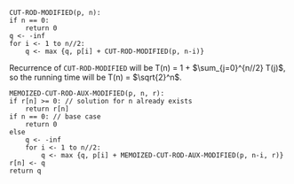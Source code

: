 ```plaintext
CUT-ROD-MODIFIED(p, n):
if n == 0:
    return 0
q <- -inf
for i <- 1 to n//2:
    q <- max {q, p[i] + CUT-ROD-MODIFIED(p, n-i)}
```

Recurrence of `CUT-ROD-MODIFIED` will be T(n) = 1 + $\sum_{j=0}^{n//2} T(j)$, so the running time will be T(n) = $\sqrt{2}^n$.

```plaintext
MEMOIZED-CUT-ROD-AUX-MODIFIED(p, n, r):
if r[n] >= 0: // solution for n already exists
    return r[n]
if n == 0: // base case
    return 0
else
    q <- -inf
    for i <- 1 to n//2:
        q <- max {q, p[i] + MEMOIZED-CUT-ROD-AUX-MODIFIED(p, n-i, r)}
r[n] <- q
return q
```
